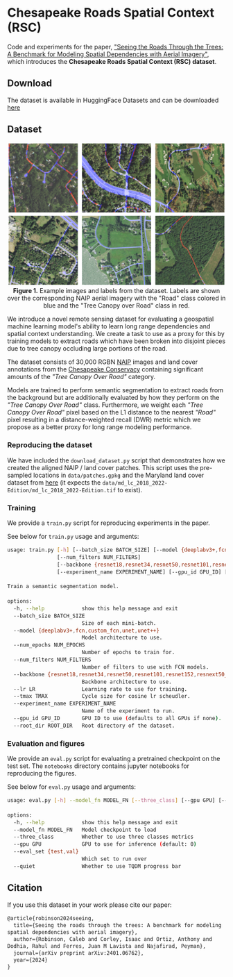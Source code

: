 # Chesapeake Roads Spatial Context (RSC)

Code and experiments for the paper, ["Seeing the Roads Through the Trees: A Benchmark for Modeling Spatial Dependencies with Aerial Imagery"](https://arxiv.org/abs/2401.06762), which introduces the **Chesapeake Roads Spatial Context (RSC) dataset**.

## Download

The dataset is available in HuggingFace Datasets and can be downloaded [here](https://huggingface.co/datasets/torchgeo/ChesapeakeRSC/)

## Dataset

<p align="center">
    <img src="./assets/sample.png" width="800"/><br/>
    <b>Figure 1.</b> Example images and labels from the dataset. Labels are shown over the corresponding NAIP aerial imagery with the "Road" class colored in blue and the "Tree Canopy over Road" class in red.
</p>

We introduce a novel remote sensing dataset for evaluating a geospatial machine learning model's ability to learn long range dependencies and spatial context understanding. We create a task to use as a proxy for this by training models to extract roads which have been broken into disjoint pieces due to tree canopy occluding large portions of the road.

The dataset consists of 30,000 RGBN [NAIP](https://naip-usdaonline.hub.arcgis.com/) images and land cover annotations from the [Chesapeake Conservacy](https://www.chesapeakeconservancy.org/) containing significant amounts of the *"Tree Canopy Over Road"* category.

Models are trained to perform semantic segmentation to extract roads from the background but are additionally evaluated by how they perform on the *"Tree Canopy Over Road"* class. Furthermore, we weight each *"Tree Canopy Over Road"* pixel based on the L1 distance to the nearest *"Road"* pixel resulting in a distance-weighted recall (DWR) metric which we propose as a better proxy for long range modeling performance.

### Reproducing the dataset

We have included the `download_dataset.py` script that demonstrates how we created the aligned NAIP / land cover patches. This script uses the pre-sampled locations in `data/patches.gpkg` and the Maryland land cover dataset from [here](https://www.sciencebase.gov/catalog/item/633302d8d34e900e86c61f81) (it expects the `data/md_lc_2018_2022-Edition/md_lc_2018_2022-Edition.tif` to exist).

### Training

We provide a `train.py` script for reproducing experiments in the paper.

See below for `train.py` usage and arguments:

```bash
usage: train.py [-h] [--batch_size BATCH_SIZE] [--model {deeplabv3+,fcn,custom_fcn,unet,unet++}] [--num_epochs NUM_EPOCHS]
                [--num_filters NUM_FILTERS]
                [--backbone {resnet18,resnet34,resnet50,resnet101,resnet152,resnext50_32x4d,resnext101_32x8d}] [--lr LR] [--tmax TMAX]
                [--experiment_name EXPERIMENT_NAME] [--gpu_id GPU_ID] [--root_dir ROOT_DIR]

Train a semantic segmentation model.

options:
  -h, --help            show this help message and exit
  --batch_size BATCH_SIZE
                        Size of each mini-batch.
  --model {deeplabv3+,fcn,custom_fcn,unet,unet++}
                        Model architecture to use.
  --num_epochs NUM_EPOCHS
                        Number of epochs to train for.
  --num_filters NUM_FILTERS
                        Number of filters to use with FCN models.
  --backbone {resnet18,resnet34,resnet50,resnet101,resnet152,resnext50_32x4d,resnext101_32x8d}
                        Backbone architecture to use.
  --lr LR               Learning rate to use for training.
  --tmax TMAX           Cycle size for cosine lr scheudler.
  --experiment_name EXPERIMENT_NAME
                        Name of the experiment to run.
  --gpu_id GPU_ID       GPU ID to use (defaults to all GPUs if none).
  --root_dir ROOT_DIR   Root directory of the dataset.
```

### Evaluation and figures

We provide an `eval.py` script for evaluating a pretrained checkpoint on the test set. The `notebooks` directory contains jupyter notebooks for reproducing the figures.

See below for `eval.py` usage and arguments:

```bash
usage: eval.py [-h] --model_fn MODEL_FN [--three_class] [--gpu GPU] [--eval_set {test,val}] [--quiet]

options:
  -h, --help            show this help message and exit
  --model_fn MODEL_FN   Model checkpoint to load
  --three_class         Whether to use three classes metrics
  --gpu GPU             GPU to use for inference (default: 0)
  --eval_set {test,val}
                        Which set to run over
  --quiet               Whether to use TQDM progress bar
```

## Citation

If you use this dataset in your work please cite our paper:

```
@article{robinson2024seeing,
  title={Seeing the roads through the trees: A benchmark for modeling spatial dependencies with aerial imagery},
  author={Robinson, Caleb and Corley, Isaac and Ortiz, Anthony and Dodhia, Rahul and Ferres, Juan M Lavista and Najafirad, Peyman},
  journal={arXiv preprint arXiv:2401.06762},
  year={2024}
}
```
